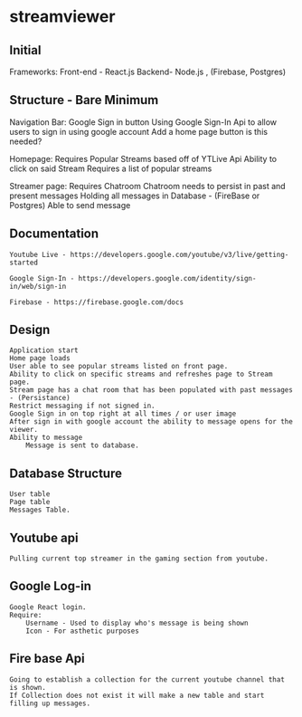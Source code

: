 # streamviewer

## Initial 

Frameworks:
    Front-end - React.js
    Backend- Node.js , (Firebase, Postgres)

## Structure - Bare Minimum
Navigation Bar:
    Google Sign in button
    Using Google Sign-In Api to allow users to sign in using google account
    Add a home page button
    is this needed?
    
Homepage: 
    Requires Popular Streams based off of YTLive Api
    Ability to click on said Stream
    Requires a list of popular streams

Streamer page:
    Requires Chatroom
    Chatroom needs to persist in past and present messages
    Holding all messages in Database - (FireBase or Postgres)
    Able to send message

## Documentation 

    Youtube Live - https://developers.google.com/youtube/v3/live/getting-started

    Google Sign-In - https://developers.google.com/identity/sign-in/web/sign-in

    Firebase - https://firebase.google.com/docs

## Design

    Application start
    Home page loads
    User able to see popular streams listed on front page.
    Ability to click on specific streams and refreshes page to Stream page.
    Stream page has a chat room that has been populated with past messages - (Persistance)
    Restrict messaging if not signed in.
    Google Sign in on top right at all times / or user image
    After sign in with google account the ability to message opens for the viewer. 
    Ability to message 
        Message is sent to database.
    
## Database Structure
    
    User table
    Page table
    Messages Table.

## Youtube api

    Pulling current top streamer in the gaming section from youtube.
    
## Google Log-in

    Google React login.
    Require:
        Username - Used to display who's message is being shown
        Icon - For asthetic purposes
    
## Fire base Api

    Going to establish a collection for the current youtube channel that is shown.
    If Collection does not exist it will make a new table and start filling up messages.

        


